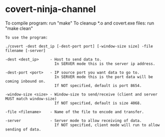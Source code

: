covert-ninja-channel
====================

To compile program: run "make"
To cleanup *.o and covert.exe files: run "make clean"

	To use the program:
	
	./covert -dest dest_ip [-dest-port port] [-window-size size] -file filename [-server]
	
	-dest <dest_ip> 	- Host to send data to. 
					  	  In SERVER mode this is the server ip address.
	
	-dest-port <port>   - IP source port you want data to go to. 
			    		  In SERVER mode this is the port data will be coming inbound on.
			    		  If NOT specified, default is port 8654.
	
	-window-size <size> - Window-size to send/receive (client and server MUST match window-size)
			      		  If NOT specified, default is size 4068.
	
	-file <filename>    - Name of the file to encode and transfer.
	
	-server 			- Server mode to allow receiving of data.
		  				  If NOT specified, client mode will run to allow sending of data.
